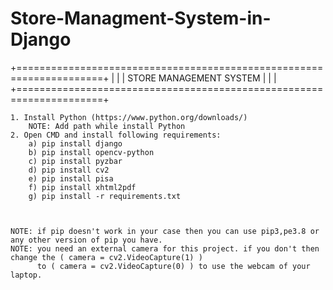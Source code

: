 # Store-Managment-System-in-Django
+=====================================================================+
|                                                                     |
|                    STORE MANAGEMENT SYSTEM                          |
|                                                                     |
+=====================================================================+

    1. Install Python (https://www.python.org/downloads/)
        NOTE: Add path while install Python
    2. Open CMD and install following requirements:
        a) pip install django
        b) pip install opencv-python
        c) pip install pyzbar
        d) pip install cv2
        e) pip install pisa
        f) pip install xhtml2pdf
        g) pip install -r requirements.txt



    NOTE: if pip doesn't work in your case then you can use pip3,pe3.8 or any other version of pip you have.
    NOTE: you need an external camera for this project. if you don't then change the ( camera = cv2.VideoCapture(1) )
          to ( camera = cv2.VideoCapture(0) ) to use the webcam of your laptop.
